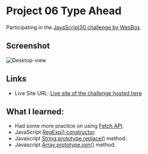 # Project 06 Type Ahead

Participating in the [JavaScript30 challenge by WesBos](https://javascript30.com/).

## Screenshot

![Desktop-view](screenshot/Type-Ahead-👀.png)

## Links

- Live Site URL: [Live site of the challenge hosted here](https://junayedrahaman50.github.io/JavaScript30/06-Type-Ahead/)

## What I learned:

- Had some more practice on using [Fetch API](https://developer.mozilla.org/en-US/docs/Web/API/Fetch_API).
- JavaScript [RegExp() constructor](https://developer.mozilla.org/en-US/docs/Web/JavaScript/Reference/Global_Objects/RegExp/RegExp).
- Javascript [String.prototype.replace()](https://developer.mozilla.org/en-US/docs/Web/JavaScript/Reference/Global_Objects/String/replace) method.
- Javascript [Array.prototype.join()](https://developer.mozilla.org/en-US/docs/Web/JavaScript/Reference/Global_Objects/Array/join) method.
